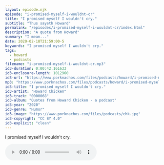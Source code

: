 ```yaml
---
layout: episode.njk
episode: "i-promised-myself-i-wouldnt-cr"
title: "I promised myself I wouldn't cry."
subtitle: "Thus sayeth Howard"
permalink: "/episodes/i-promised-myself-i-wouldnt-cr/index.html"
description: "A quote from Howard"
summary: "I mean..."
date: 2020-02-18T21:59:00-5
keywords: "I promised myself I wouldn't cry."
tags:
  - howard
  - podcasts
filename: "i-promised-myself-i-wouldnt-cr.mp3"
id3-duration: 0:00:42.161633
id3-enclosure-length: 1012960
id3-url: "https://www.porknachos.com/files/podcasts/howard/i-promised-myself-i-wouldnt-cr.mp3"
mp3: "https://www.porknachos.com/files/podcasts/howard/i-promised-myself-i-wouldnt-cr.mp3"
id3-title: "I promised myself I wouldn't cry."
id3-artist: "Howard Chicken"
id3-track: "0000068"
id3-album: "Quotes from Howard Chicken - a podcast"
id3-year: "2020"
id3-genre: "Humor"
id3-image: "https://www.porknachos.com/files/podcasts/chk.jpg"
id3-copyright: "CC BY 4.0"
id3-explicit: "clean"
---
```

I promised myself I wouldn't cry.

<audio controls>
  <source src="https://www.porknachos.com/files/podcasts/howard/i-promised-myself-i-wouldnt-cr.mp3">
</audio>
